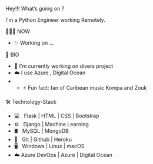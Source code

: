 Hey!!! What’s going on ?

I'm a Python Engineer working Remotely.

🏄🏿‍♂️ NOW
* ✨ Working on ...

🧬 BIO
* 🏢 I'm currently  working on divers project  
* ☁️ I use Azure , Digital Ocean
* * ⚡️ Fun fact: fan of Caribean music Kompa and Zouk

🛠 Technology-Stack
* 💻   Flask | HTML | CSS | Bootstrap
* ⚙️   Django | Machine Learning
* 🛢   MySQL | MongoDB 
* 🔧   Git | Github | Heroku
* 🖥   Windows | Linux | macOS
* ☁️   Azure DevOps | Azure | Digital Ocean         
